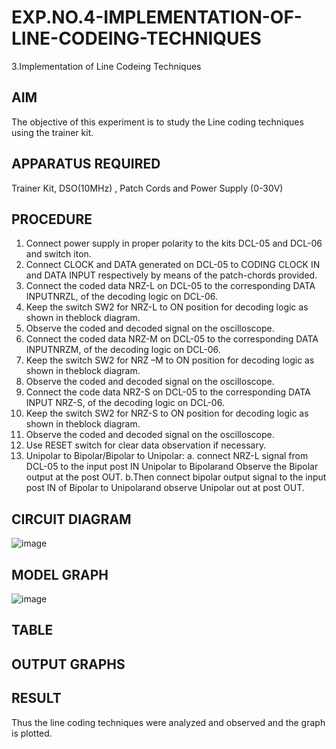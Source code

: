 # EXP.NO.4-IMPLEMENTATION-OF-LINE-CODEING-TECHNIQUES

3.Implementation of Line Codeing Techniques 
  
## AIM    
 The objective of this experiment is to study the Line coding techniques using the trainer kit. 
## APPARATUS REQUIRED
Trainer Kit, DSO(10MHz) , Patch Cords and Power Supply (0-30V)   
## PROCEDURE
1.	Connect power supply in proper polarity to the kits DCL-05 and DCL-06 and switch iton. 
2.	Connect CLOCK and DATA generated on DCL-05 to CODING CLOCK IN and DATA INPUT respectively by means of the patch-chords provided. 
3.	Connect the coded data NRZ-L on DCL-05 to the corresponding DATA INPUTNRZL, of the decoding logic on DCL-06. 
4.	Keep the switch SW2 for NRZ-L to ON position for decoding logic as shown in theblock diagram. 
5.	Observe the coded and decoded signal on the oscilloscope. 
6.	Connect the coded data NRZ-M on DCL-05 to the corresponding DATA INPUTNRZM, of the decoding logic on DCL-06. 
7.	Keep the switch SW2 for NRZ –M to ON position for decoding logic as shown in theblock diagram. 
8.	Observe the coded and decoded signal on the oscilloscope. 
9.	Connect the code data NRZ-S on DCL-05 to the corresponding DATA INPUT NRZ-S, of the decoding logic on DCL-06. 
10.	Keep the switch SW2 for NRZ-S to ON position for decoding logic as shown in theblock diagram. 
11.	Observe the coded and decoded signal on the oscilloscope. 
12.	Use RESET switch for clear data observation if necessary.
13. Unipolar to Bipolar/Bipolar to Unipolar: 
   a. connect NRZ-L signal from DCL-05 to the input post IN Unipolar to Bipolarand Observe the Bipolar output at the post OUT.
   b.Then connect bipolar output signal to the input post IN of Bipolar to Unipolarand observe Unipolar out at post OUT. 
 



## CIRCUIT DIAGRAM
![image](https://github.com/user-attachments/assets/eeb7c7b4-8a9c-4995-9e26-1e31a219655c)


## MODEL GRAPH
![image](https://github.com/user-attachments/assets/471c76c3-603f-432b-9b65-1ad080a1c947)

## TABLE

## OUTPUT GRAPHS

## RESULT 
Thus the line coding techniques were analyzed and observed and the graph is plotted. 

